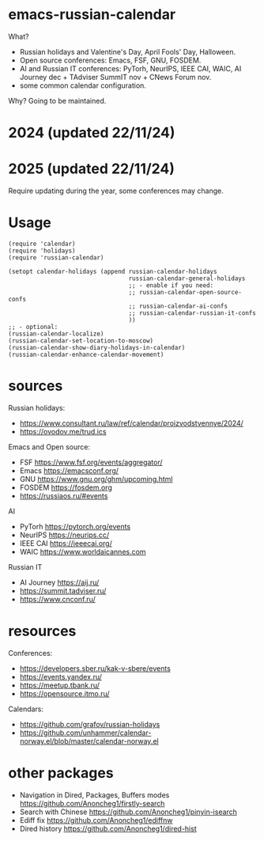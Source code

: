 # emacs-russian-calendar
What?
- Russian holidays and Valentine's Day, April Fools' Day, Halloween.
- Open source conferences: Emacs, FSF, GNU, FOSDEM.
- AI and Russian IT conferences: PyTorh, NeurIPS, IEEE CAI, WAIC, AI Journey dec + TAdviser SummIT nov + CNews Forum nov.
- some common calendar configuration.


Why? Going to be maintained.

# 2024 (updated 22/11/24)
# 2025 (updated 22/11/24)
Require updating during the year, some conferences may change.

# Usage

```Elisp
(require 'calendar)
(require 'holidays)
(require 'russian-calendar)

(setopt calendar-holidays (append russian-calendar-holidays
                                  russian-calendar-general-holidays
                                  ;; - enable if you need:
                                  ;; russian-calendar-open-source-confs
                                  ;; russian-calendar-ai-confs
                                  ;; russian-calendar-russian-it-confs
                                  ))
;; - optional:
(russian-calendar-localize)
(russian-calendar-set-location-to-moscow)
(russian-calendar-show-diary-holidays-in-calendar)
(russian-calendar-enhance-calendar-movement)
```

# sources
Russian holidays:
- https://www.consultant.ru/law/ref/calendar/proizvodstvennye/2024/
- https://ovodov.me/trud.ics

Emacs and Open source:
- FSF https://www.fsf.org/events/aggregator/
- Emacs https://emacsconf.org/
- GNU https://www.gnu.org/ghm/upcoming.html
- FOSDEM https://fosdem.org
- https://russiaos.ru/#events

AI
- PyTorh https://pytorch.org/events
- NeurIPS https://neurips.cc/
- IEEE CAI https://ieeecai.org/
- WAIC https://www.worldaicannes.com

Russian IT
- AI Journey https://aij.ru/
- https://summit.tadviser.ru/
- https://www.cnconf.ru/

# resources
Conferences:
- https://developers.sber.ru/kak-v-sbere/events
- https://events.yandex.ru/
- https://meetup.tbank.ru/
- https://opensource.itmo.ru/


Calendars:
- https://github.com/grafov/russian-holidays
- https://github.com/unhammer/calendar-norway.el/blob/master/calendar-norway.el

# other packages
- Navigation in Dired, Packages, Buffers modes https://github.com/Anoncheg1/firstly-search
- Search with Chinese https://github.com/Anoncheg1/pinyin-isearch
- Ediff fix https://github.com/Anoncheg1/ediffnw
- Dired history https://github.com/Anoncheg1/dired-hist
